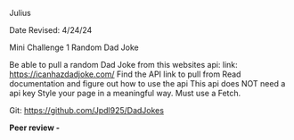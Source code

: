 Julius

 Date Revised: 4/24/24

Mini Challenge 1 Random Dad Joke

Be able to pull a random Dad Joke from this websites api: link: https://icanhazdadjoke.com/
Find the API link to pull from
Read documentation and figure out how to use the api
This api does NOT need a api key
Style your page in a meaningful way. 
Must use a Fetch.


Git:
https://github.com/Jpdl925/DadJokes


<strong> Peer review - </strong> 
